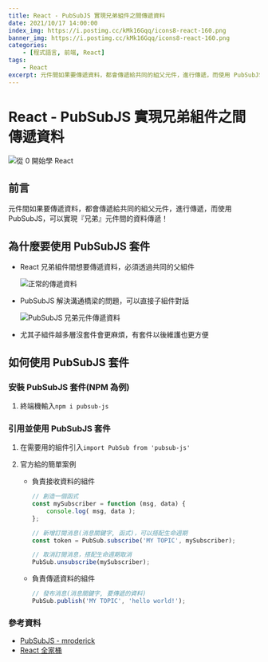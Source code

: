 ```yaml
---
title: React - PubSubJS 實現兄弟組件之間傳遞資料
date: 2021/10/17 14:00:00
index_img: https://i.postimg.cc/kMk16Gqq/icons8-react-160.png
banner_img: https://i.postimg.cc/kMk16Gqq/icons8-react-160.png
categories:
    - [程式語言, 前端, React]
tags:
    - React
excerpt: 元件間如果要傳遞資料，都會傳遞給共同的組父元件，進行傳遞，而使用 PubSubJS，可以實現『兄弟』元件間的資料傳遞！
---
```


# React - PubSubJS 實現兄弟組件之間傳遞資料

![從 0 開始學 React](https://i.postimg.cc/kMk16Gqq/icons8-react-160.png)

## 前言

元件間如果要傳遞資料，都會傳遞給共同的組父元件，進行傳遞，而使用 PubSubJS，可以實現『兄弟』元件間的資料傳遞！

<!-- more -->

## 為什麼要使用 PubSubJS 套件

- React 兄弟組件間想要傳遞資料，必須透過共同的父組件

  ![正常的傳遞資料](https://i.imgur.com/XIhyilX.png)
  
- PubSubJS 解決溝通橋梁的問題，可以直接子組件對話

  ![PubSubJS 兄弟元件傳遞資料](https://i.imgur.com/bxWluEE.png)
  
- 尤其子組件越多層沒套件會更麻煩，有套件以後維護也更方便

## 如何使用 PubSubJS 套件

### 安裝 PubSubJS 套件(NPM 為例)

1. 終端機輸入`npm i pubsub-js`

### 引用並使用 PubSubJS 套件

1. 在需要用的組件引入`import PubSub from 'pubsub-js'`

2. 官方給的簡單案例

    - 負責接收資料的組件

      ```jsx
      // 創造一個函式
      const mySubscriber = function (msg, data) {
          console.log( msg, data );
      };

      // 新增訂閱消息(消息關鍵字, 函式)，可以搭配生命週期
      const token = PubSub.subscribe('MY TOPIC', mySubscriber);

      // 取消訂閱消息，搭配生命週期取消
      PubSub.unsubscribe(mySubscriber);
      ```

    - 負責傳遞資料的組件

      ```jsx
      // 發布消息(消息關鍵字, 要傳遞的資料)
      PubSub.publish('MY TOPIC', 'hello world!');
      ```

### 參考資料

- [PubSubJS - mroderick](https://github.com/mroderick/PubSubJS)
- [React 全家桶](https://www.youtube.com/playlist?list=PLmOn9nNkQxJFJXLvkNsGsoCUxJLqyLGxu)
